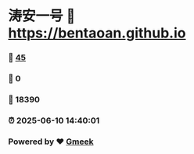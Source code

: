 # 涛安一号 :link: https://bentaoan.github.io 
### :page_facing_up: [45](https://bentaoan.github.io/tag.html) 
### :speech_balloon: 0 
### :hibiscus: 18390 
### :alarm_clock: 2025-06-10 14:40:01 
### Powered by :heart: [Gmeek](https://github.com/Meekdai/Gmeek)
